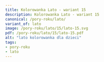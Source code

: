 ```yaml
---
title: Kolorowanka Lato - wariant 15
description: Kolorowanka Lato - wariant 15
canonical: /pory-roku/lato/
variant_of: lato
image: /pory-roku/lato/15/lato-15.svg
pdf: /pory-roku/lato/15/lato-15.pdf
alt: "lato kolorowanka dla dzieci"
tags:
- pory-roku
- lato
---
```

